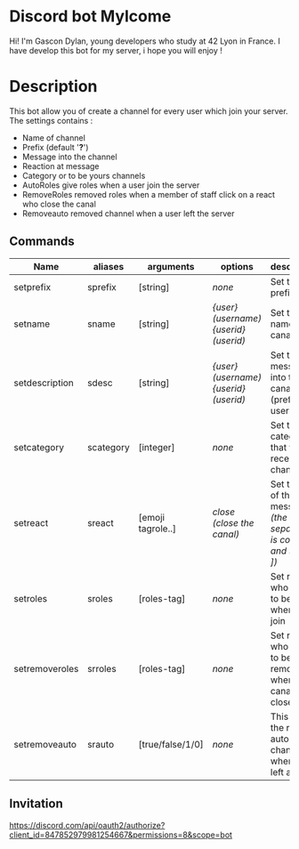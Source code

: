 # Discord bot Mylcome

Hi! I'm Gascon Dylan, young developers who study at 42 Lyon in France. I have develop this bot for my server, i hope you will enjoy !

# Description
This bot allow you of create a channel for every user which join your server. The settings contains :
* Name of channel
* Prefix (default '__?__')
* Message into the channel
* Reaction at message
* Category or to be yours channels
* AutoRoles give roles when a user join the server
* RemoveRoles removed roles when a member of staff click on a react who close the canal
* Removeauto removed channel when a user left the server

## Commands

|Name|aliases|arguments|options|descriptions|exemple|
|--|--|--|--|--|--|
|setprefix|sprefix|[string]|*none*|Set the prefix used|`?sprefix !?`
|setname|sname|[string]|*{user} (username) {userid} (userid)*|Set the name of canal|`?sname ⼁🖤⼁lupanaria-of-{user}`
|setdescription|sdesc|[string]|*{user} (username) {userid} (userid)*|Set the message into the canal (prefixed by user-tag)|`?sdesc Hello and welcome, i invite you to check the rules at <#01234567489>`
|setcategory|scategory|[integer]|*none*|Set the category that will receive the channels|`?scategory 0123456789`
|setreact|sreact|[emoji tagrole..]|*close (close the canal)*|Set the react of the message *(the separateur is commas and space [, ])*|`?sreact :smiling_imp: @role1, :pray: @role2 @role3 close, :cross: close`
|setroles|sroles|[roles-tag]|*none*|Set roles who going to be add when a user join|`?sroles @role1 @role2 @role3`
|setremoveroles|srroles|[roles-tag]|*none*|Set roles who going to be removed when the canal is closed|`?srroles @roles1`
|setremoveauto|srauto|[true/false/1/0]|*none*|This define the remove automatic of channel when a user left a server|`?srauto true`

## Invitation

https://discord.com/api/oauth2/authorize?client_id=847852979981254667&permissions=8&scope=bot
